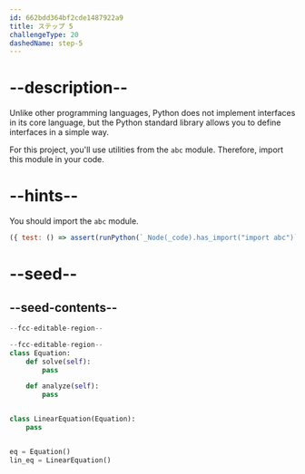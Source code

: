 ```yaml
---
id: 662bdd364bf2cde1487922a9
title: ステップ 5
challengeType: 20
dashedName: step-5
---
```


# --description--

Unlike other programming languages, Python does not implement interfaces in its core language, but the Python standard library allows you to define interfaces in a simple way.

For this project, you'll use utilities from the `abc` module. Therefore, import this module in your code.

# --hints--

You should import the `abc` module.

```js
({ test: () => assert(runPython(`_Node(_code).has_import("import abc")`)) })
```

# --seed--

## --seed-contents--

```py
--fcc-editable-region--

--fcc-editable-region--
class Equation:
    def solve(self):
        pass

    def analyze(self):
        pass


class LinearEquation(Equation):
    pass


eq = Equation()
lin_eq = LinearEquation()
```
